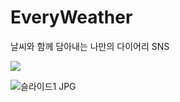 # EveryWeather
날씨와 함께 담아내는 나만의 다이어리 SNS

<a href="https://chivalrous-saffron-326.notion.site/8a8702f185e74c949d0782c9eb696b06?pvs=4"><img src="https://img.shields.io/badge/READ ME-E6E6E6?style=for-the-badge&logo=notion&logoColor=black" /></a>

![슬라이드1 JPG](https://github.com/seoseuo/EveryWeather/assets/90320005/74d73b63-f1ba-4e71-91e1-aa15ede59d3a)
